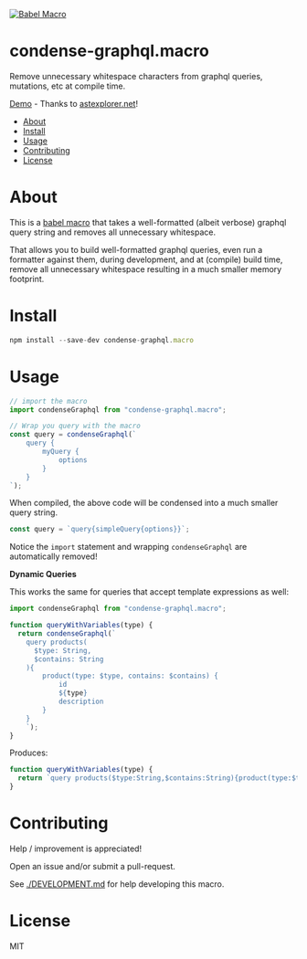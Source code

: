 [![Babel Macro](https://img.shields.io/badge/babel--macro-%F0%9F%8E%A3-f5da55.svg?style=flat-square)](https://github.com/kentcdodds/babel-plugin-macros)

# condense-graphql.macro

Remove unnecessary whitespace characters from graphql queries, mutations, etc at
compile time.

[Demo](https://astexplorer.net/#/gist/83b1337139eaf22be01d9815547e2f22/44a4dcff182d27463bfb8a56274e0219ef8e331f) -
Thanks to [astexplorer.net](http://astexplorer.net)!

<!-- START doctoc generated TOC please keep comment here to allow auto update -->
<!-- DON'T EDIT THIS SECTION, INSTEAD RE-RUN doctoc TO UPDATE -->

- [About](#about)
- [Install](#install)
- [Usage](#usage)
- [Contributing](#contributing)
- [License](#license)

<!-- END doctoc generated TOC please keep comment here to allow auto update -->

# About

This is a [babel macro](https://github.com/kentcdodds/babel-plugin-macros) that
takes a well-formatted (albeit verbose) graphql query string and removes all
unnecessary whitespace.

That allows you to build well-formatted graphql queries, even run a formatter
against them, during development, and at (compile) build time, remove all
unnecessary whitespace resulting in a much smaller memory footprint.

# Install

```js
npm install --save-dev condense-graphql.macro
```

# Usage

```js
// import the macro
import condenseGraphql from "condense-graphql.macro";

// Wrap you query with the macro
const query = condenseGraphql(`
    query {
        myQuery {
            options
        }
    }
`);
```

When compiled, the above code will be condensed into a much smaller query
string.

```js
const query = `query{simpleQuery{options}}`;
```

Notice the `import` statement and wrapping `condenseGraphql` are automatically
removed!

**Dynamic Queries**

This works the same for queries that accept template expressions as well:

```js
import condenseGraphql from "condense-graphql.macro";

function queryWithVariables(type) {
  return condenseGraphql(`
    query products(
      $type: String,
      $contains: String
    ){
        product(type: $type, contains: $contains) {
            id
            ${type}
            description
        }
    }
    `);
}
```

Produces:

```js
function queryWithVariables(type) {
  return `query products($type:String,$contains:String){product(type:$type,contains:$contains){id ${type} description}}`;
}
```

# Contributing

Help / improvement is appreciated!

Open an issue and/or submit a pull-request.

See [./DEVELOPMENT.md](./DEVELOPMENT.md) for help developing this macro.

# License

MIT

